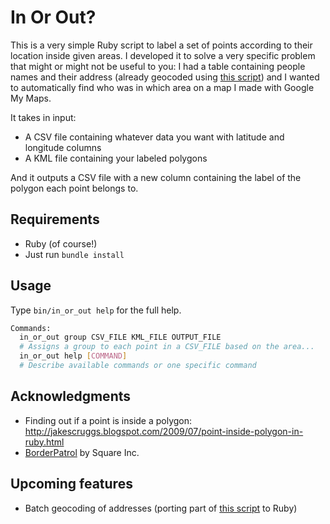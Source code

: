 In Or Out?
======

This is a very simple Ruby script to label a set of points according to their location inside given areas. I developed it to solve a very specific problem that might or might not be useful to you: I had a table containing people names and their address (already geocoded using [this script](https://github.com/veltman/csvgeocode)) and I wanted to automatically find who was in which area on a map I made with Google My Maps.

It takes in input:

* A CSV file containing whatever data you want with latitude and longitude columns
* A KML file containing your labeled polygons

And it outputs a CSV file with a new column containing the label of the polygon each point belongs to.

Requirements
----

* Ruby (of course!)
* Just run `bundle install`

Usage
----

Type `bin/in_or_out help` for the full help.

```bash
Commands:
  in_or_out group CSV_FILE KML_FILE OUTPUT_FILE
  # Assigns a group to each point in a CSV_FILE based on the area...
  in_or_out help [COMMAND]
  # Describe available commands or one specific command
```

Acknowledgments
----

* Finding out if a point is inside a polygon: http://jakescruggs.blogspot.com/2009/07/point-inside-polygon-in-ruby.html
* [BorderPatrol](https://github.com/square/border_patrol) by Square Inc.

Upcoming features
----

* Batch geocoding of addresses (porting part of [this script](https://github.com/veltman/csvgeocode) to Ruby)

